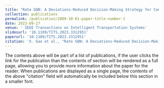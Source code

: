```yaml
---
title: "Rate GQN: A Deviations-Reduced Decision-Making Strategy for Connected and Automated Vehicles in Mixed Autonomy"
collection: publications
permalink: /publication/2009-10-01-paper-title-number-1
date: 2023-09-27
venue: ' IEEE Transactions on Intelligent Transportation Systems'
slidesurl: '10.1109/TITS.2023.3312951'
paperurl: '10.1109/TITS.2023.3312951'
citation: 'X. Gao et al., "Rate GQN: A Deviations-Reduced Decision-Making Strategy for Connected and Automated Vehicles in Mixed Autonomy," in IEEE Transactions on Intelligent Transportation Systems, vol. 25, no. 1, pp. 613-625, Jan. 2024, doi: 10.1109/TITS.2023.3312951.'
---
```


The contents above will be part of a list of publications, if the user clicks the link for the publication than the contents of section will be rendered as a full page, allowing you to provide more information about the paper for the reader. When publications are displayed as a single page, the contents of the above "citation" field will automatically be included below this section in a smaller font.
